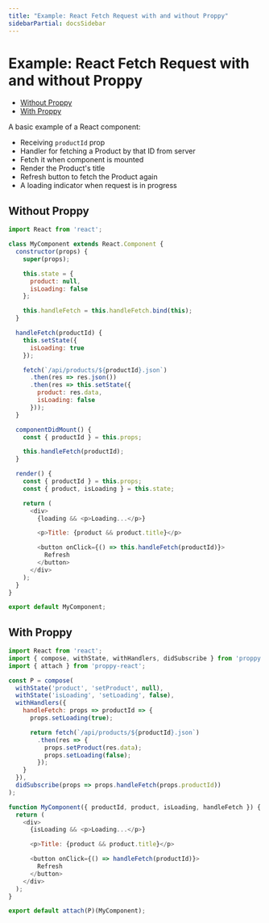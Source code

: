 ```yaml
---
title: "Example: React Fetch Request with and without Proppy"
sidebarPartial: docsSidebar
---
```


# Example: React Fetch Request with and without Proppy

<!-- MarkdownTOC autolink=true bracket=round -->

- [Without Proppy](#without-proppy)
- [With Proppy](#with-proppy)

<!-- /MarkdownTOC -->

A basic example of a React component:

* Receiving `productId` prop
* Handler for fetching a Product by that ID from server
* Fetch it when component is mounted
* Render the Product's title
* Refresh button to fetch the Product again
* A loading indicator when request is in progress

## Without Proppy

```js
import React from 'react';

class MyComponent extends React.Component {
  constructor(props) {
    super(props);

    this.state = {
      product: null,
      isLoading: false
    };

    this.handleFetch = this.handleFetch.bind(this);
  }

  handleFetch(productId) {
    this.setState({
      isLoading: true
    });

    fetch(`/api/products/${productId}.json`)
      .then(res => res.json())
      .then(res => this.setState({
        product: res.data,
        isLoading: false
      }));
  }

  componentDidMount() {
    const { productId } = this.props;

    this.handleFetch(productId);
  }

  render() {
    const { productId } = this.props;
    const { product, isLoading } = this.state;

    return (
      <div>
        {loading && <p>Loading...</p>}

        <p>Title: {product && product.title}</p>

        <button onClick={() => this.handleFetch(productId)}>
          Refresh
        </button>
      </div>
    );
  }
}

export default MyComponent;
```

## With Proppy

```js
import React from 'react';
import { compose, withState, withHandlers, didSubscribe } from 'proppy';
import { attach } from 'proppy-react';

const P = compose(
  withState('product', 'setProduct', null),
  withState('isLoading', 'setLoading', false),
  withHandlers({
    handleFetch: props => productId => {
      props.setLoading(true);

      return fetch(`/api/products/${productId}.json`)
        .then(res => {
          props.setProduct(res.data);
          props.setLoading(false);
        });
    }
  }),
  didSubscribe(props => props.handleFetch(props.productId))
);

function MyComponent({ productId, product, isLoading, handleFetch }) {
  return (
    <div>
      {isLoading && <p>Loading...</p>}

      <p>Title: {product && product.title}</p>

      <button onClick={() => handleFetch(productId)}>
        Refresh
      </button>
    </div>
  );
}

export default attach(P)(MyComponent);
```
